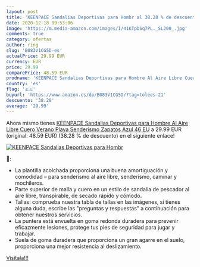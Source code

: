 ```yaml
---
layout: post
title: 'KEENPACE Sandalias Deportivas para Hombr al 38.28 % de descuento'
date: 2020-12-18 09:53:06
image: 'https://m.media-amazon.com/images/I/41KTpDSq7PL._SL200_.jpg'
comments: true
category: ofertas
author: ring
slug: 'B083V1CG5D-es'
actualPrice: 29.99 EUR
currency: EUR
price: 29.99
comparePrice: 48.59 EUR
prodname: 'KEENPACE Sandalias Deportivas para Hombre Al Aire Libre Cuero Verano Playa Senderismo Zapatos Azul 46 EU'
country: 'es'
flag: '🇪🇸'
buyurl: 'https://www.amazon.es/dp/B083V1CG5D/?tag=tolees-21'
descuento: '38.28'
average: '29.99'
---
```


Ahora mismo tienes [KEENPACE Sandalias Deportivas para Hombre Al Aire Libre Cuero Verano Playa Senderismo Zapatos Azul 46 EU](https://www.amazon.es/dp/B083V1CG5D/?tag=tolees-21) a 29.99 EUR (original: 48.59 EUR) (38.28 %  de descuento) en el siguiente enlace!

[![KEENPACE Sandalias Deportivas para Hombr](https://m.media-amazon.com/images/I/41KTpDSq7PL._SL200_.jpg)](https://www.amazon.es/dp/B083V1CG5D/?tag=tolees-21)

🔎:

- La plantilla acolchada proporciona una buena amortiguación y comodidad – para senderismo al aire libre, senderismo, caminar y mochileros.
- Parte superior de malla y cuero en un estilo de sandalia de pescador al aire libre, transpirable, de secado rápido y cómodo.
- Tallas: comprueba nuestra tabla de tallas en las imágenes, si tienes alguna duda, escribe las "preguntas y respuestas" a continuación para obtener nuestros servicios.
- La puntera está envuelta en goma redonda duradera para prevenir eficazmente lesiones, protege tus pies de seguridad para jugar y trabajar.
- Suela de goma duradera que proporciona un gran agarre en el suelo, proporciona una mejor resistencia al deslizamiento.

[Visítala!!!](https://www.amazon.es/dp/B083V1CG5D/?tag=tolees-21)
